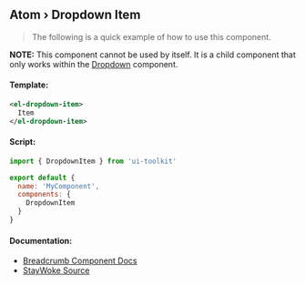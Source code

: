 Atom › Dropdown Item
---

> The following is a quick example of how to use this component.

**NOTE:** This component cannot be used by itself.  It is a child component that only works within the [Dropdown](https://github.com/staywoke/ui-toolkit/tree/master/src/components/molecules/dropdown) component.


#### Template:

```xml
<el-dropdown-item>
  Item
</el-dropdown-item>
```


#### Script:
```js
import { DropdownItem } from 'ui-toolkit'

export default {
  name: 'MyComponent',
  components: {
    DropdownItem
  }
}
```


#### Documentation:

* [Breadcrumb Component Docs](https://element.eleme.io/#/en-US/component/dropdown)
* [StayWoke Source](https://github.com/staywoke/ui-toolkit/tree/master/src/components/atoms/dropdown-item)
